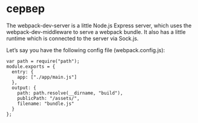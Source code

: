 # сервер

The webpack-dev-server is a little Node.js Express server, which uses the webpack-dev-middleware 
to serve a webpack bundle. It also has a little runtime which is connected to the server via Sock.js. 

Let’s say you have the following config file (webpack.config.js):
```
var path = require("path");
module.exports = {
  entry: {
    app: ["./app/main.js"]
  },
  output: {
    path: path.resolve(__dirname, "build"),
    publicPath: "/assets/",
    filename: "bundle.js"
  }
};
```
